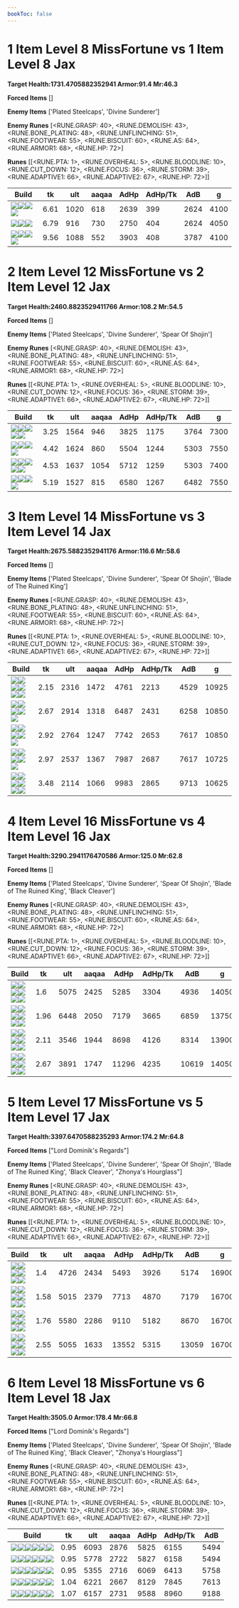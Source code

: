 ```yaml
---
bookToc: false
---
```


# 1 Item Level 8 MissFortune vs 1 Item Level 8 Jax

**Target Health:1731.4705882352941 Armor:91.4 Mr:46.3**


**Forced Items** []


**Enemy Items** ['Plated Steelcaps', 'Divine Sunderer']


**Enemy Runes** [<RUNE.GRASP: 40>, <RUNE.DEMOLISH: 43>, <RUNE.BONE_PLATING: 48>, <RUNE.UNFLINCHING: 51>, <RUNE.FOOTWEAR: 55>, <RUNE.BISCUIT: 60>, <RUNE.AS: 64>, <RUNE.ARMOR1: 68>, <RUNE.HP: 72>]


**Runes** [[<RUNE.PTA: 1>, <RUNE.OVERHEAL: 5>, <RUNE.BLOODLINE: 10>, <RUNE.CUT_DOWN: 12>, <RUNE.FOCUS: 36>, <RUNE.STORM: 39>, <RUNE.ADAPTIVE1: 66>, <RUNE.ADAPTIVE2: 67>, <RUNE.HP: 72>]]




Build | tk | ult | aaqaa | AdHp | AdHp/Tk | AdB | g
-|-|-|-|-|-|-|-
![](/item/6672.png)![](/item/1001.png)![](/item/1055.png)![](/item/1036.png)|6.61|1020|618|2639|399|2624|4100
![](/item/3153.png)![](/item/1001.png)![](/item/1055.png)|6.79|916|730|2750|404|2624|4050
![](/item/6673.png)![](/item/1001.png)![](/item/1055.png)![](/item/1036.png)|9.56|1088|552|3903|408|3787|4100




























































# 2 Item Level 12 MissFortune vs 2 Item Level 12 Jax

**Target Health:2460.8823529411766 Armor:108.2 Mr:54.5**


**Forced Items** []


**Enemy Items** ['Plated Steelcaps', 'Divine Sunderer', 'Spear Of Shojin']


**Enemy Runes** [<RUNE.GRASP: 40>, <RUNE.DEMOLISH: 43>, <RUNE.BONE_PLATING: 48>, <RUNE.UNFLINCHING: 51>, <RUNE.FOOTWEAR: 55>, <RUNE.BISCUIT: 60>, <RUNE.AS: 64>, <RUNE.ARMOR1: 68>, <RUNE.HP: 72>]


**Runes** [[<RUNE.PTA: 1>, <RUNE.OVERHEAL: 5>, <RUNE.BLOODLINE: 10>, <RUNE.CUT_DOWN: 12>, <RUNE.FOCUS: 36>, <RUNE.STORM: 39>, <RUNE.ADAPTIVE1: 66>, <RUNE.ADAPTIVE2: 67>, <RUNE.HP: 72>]]




Build | tk | ult | aaqaa | AdHp | AdHp/Tk | AdB | g
-|-|-|-|-|-|-|-
![](/item/6672.png)![](/item/3091.png)![](/item/1001.png)![](/item/1055.png)![](/item/1036.png)|3.25|1564|946|3825|1175|3764|7300
![](/item/6672.png)![](/item/6673.png)![](/item/1055.png)![](/item/3006.png)|4.42|1624|860|5504|1244|5303|7550
![](/item/3153.png)![](/item/6673.png)![](/item/1001.png)![](/item/1055.png)![](/item/1036.png)|4.53|1637|1054|5712|1259|5303|7400
![](/item/6672.png)![](/item/3026.png)![](/item/1055.png)![](/item/3006.png)|5.19|1527|815|6580|1267|6482|7550




























































# 3 Item Level 14 MissFortune vs 3 Item Level 14 Jax

**Target Health:2675.5882352941176 Armor:116.6 Mr:58.6**


**Forced Items** []


**Enemy Items** ['Plated Steelcaps', 'Divine Sunderer', 'Spear Of Shojin', 'Blade of The Ruined King']


**Enemy Runes** [<RUNE.GRASP: 40>, <RUNE.DEMOLISH: 43>, <RUNE.BONE_PLATING: 48>, <RUNE.UNFLINCHING: 51>, <RUNE.FOOTWEAR: 55>, <RUNE.BISCUIT: 60>, <RUNE.AS: 64>, <RUNE.ARMOR1: 68>, <RUNE.HP: 72>]


**Runes** [[<RUNE.PTA: 1>, <RUNE.OVERHEAL: 5>, <RUNE.BLOODLINE: 10>, <RUNE.CUT_DOWN: 12>, <RUNE.FOCUS: 36>, <RUNE.STORM: 39>, <RUNE.ADAPTIVE1: 66>, <RUNE.ADAPTIVE2: 67>, <RUNE.HP: 72>]]




Build | tk | ult | aaqaa | AdHp | AdHp/Tk | AdB | g
-|-|-|-|-|-|-|-
![](/item/6672.png)![](/item/3153.png)![](/item/6676.png)![](/item/1001.png)![](/item/1055.png)![](/item/1037.png)|2.15|2316|1472|4761|2213|4529|10925
![](/item/6672.png)![](/item/6673.png)![](/item/3142.png)![](/item/1055.png)![](/item/1038.png)|2.67|2914|1318|6487|2431|6258|10850
![](/item/6672.png)![](/item/3026.png)![](/item/3142.png)![](/item/1055.png)![](/item/1038.png)|2.92|2764|1247|7742|2653|7617|10850
![](/item/3153.png)![](/item/3026.png)![](/item/3142.png)![](/item/1055.png)![](/item/1037.png)|2.97|2537|1367|7987|2687|7617|10725
![](/item/6672.png)![](/item/6673.png)![](/item/3026.png)![](/item/1001.png)![](/item/1055.png)![](/item/1037.png)|3.48|2114|1066|9983|2865|9713|10625




























































# 4 Item Level 16 MissFortune vs 4 Item Level 16 Jax

**Target Health:3290.2941176470586 Armor:125.0 Mr:62.8**


**Forced Items** []


**Enemy Items** ['Plated Steelcaps', 'Divine Sunderer', 'Spear Of Shojin', 'Blade of The Ruined King', 'Black Cleaver']


**Enemy Runes** [<RUNE.GRASP: 40>, <RUNE.DEMOLISH: 43>, <RUNE.BONE_PLATING: 48>, <RUNE.UNFLINCHING: 51>, <RUNE.FOOTWEAR: 55>, <RUNE.BISCUIT: 60>, <RUNE.AS: 64>, <RUNE.ARMOR1: 68>, <RUNE.HP: 72>]


**Runes** [[<RUNE.PTA: 1>, <RUNE.OVERHEAL: 5>, <RUNE.BLOODLINE: 10>, <RUNE.CUT_DOWN: 12>, <RUNE.FOCUS: 36>, <RUNE.STORM: 39>, <RUNE.ADAPTIVE1: 66>, <RUNE.ADAPTIVE2: 67>, <RUNE.HP: 72>]]




Build | tk | ult | aaqaa | AdHp | AdHp/Tk | AdB | g
-|-|-|-|-|-|-|-
![](/item/6672.png)![](/item/3036.png)![](/item/3153.png)![](/item/3142.png)![](/item/1038.png)![](/item/1036.png)|1.6|5075|2425|5285|3304|4936|14050
![](/item/6673.png)![](/item/3036.png)![](/item/6676.png)![](/item/3142.png)![](/item/1038.png)![](/item/1036.png)|1.96|6448|2050|7179|3665|6859|13750
![](/item/6672.png)![](/item/3026.png)![](/item/3036.png)![](/item/3153.png)![](/item/1001.png)![](/item/1038.png)|2.11|3546|1944|8698|4126|8314|13900
![](/item/3153.png)![](/item/3026.png)![](/item/3142.png)![](/item/6673.png)![](/item/1038.png)![](/item/1036.png)|2.67|3891|1747|11296|4235|10619|14050




























































# 5 Item Level 17 MissFortune vs 5 Item Level 17 Jax

**Target Health:3397.6470588235293 Armor:174.2 Mr:64.8**


**Forced Items** ["Lord Dominik's Regards"]


**Enemy Items** ['Plated Steelcaps', 'Divine Sunderer', 'Spear Of Shojin', 'Blade of The Ruined King', 'Black Cleaver', "Zhonya's Hourglass"]


**Enemy Runes** [<RUNE.GRASP: 40>, <RUNE.DEMOLISH: 43>, <RUNE.BONE_PLATING: 48>, <RUNE.UNFLINCHING: 51>, <RUNE.FOOTWEAR: 55>, <RUNE.BISCUIT: 60>, <RUNE.AS: 64>, <RUNE.ARMOR1: 68>, <RUNE.HP: 72>]


**Runes** [[<RUNE.PTA: 1>, <RUNE.OVERHEAL: 5>, <RUNE.BLOODLINE: 10>, <RUNE.CUT_DOWN: 12>, <RUNE.FOCUS: 36>, <RUNE.STORM: 39>, <RUNE.ADAPTIVE1: 66>, <RUNE.ADAPTIVE2: 67>, <RUNE.HP: 72>]]




Build | tk | ult | aaqaa | AdHp | AdHp/Tk | AdB | g
-|-|-|-|-|-|-|-
![](/item/6672.png)![](/item/3036.png)![](/item/3153.png)![](/item/3142.png)![](/item/3091.png)![](/item/1038.png)|1.4|4726|2434|5493|3926|5174|16900
![](/item/6672.png)![](/item/3036.png)![](/item/3153.png)![](/item/3142.png)![](/item/6673.png)![](/item/1038.png)|1.58|5015|2379|7713|4870|7179|16700
![](/item/3153.png)![](/item/3026.png)![](/item/3142.png)![](/item/3036.png)![](/item/6676.png)![](/item/1038.png)|1.76|5580|2286|9110|5182|8670|16700
![](/item/6673.png)![](/item/3026.png)![](/item/3036.png)![](/item/6333.png)![](/item/3142.png)![](/item/1038.png)|2.55|5055|1633|13552|5315|13059|16700




























































# 6 Item Level 18 MissFortune vs 6 Item Level 18 Jax

**Target Health:3505.0 Armor:178.4 Mr:66.8**


**Forced Items** ["Lord Dominik's Regards"]


**Enemy Items** ['Plated Steelcaps', 'Divine Sunderer', 'Spear Of Shojin', 'Blade of The Ruined King', 'Black Cleaver', "Zhonya's Hourglass"]


**Enemy Runes** [<RUNE.GRASP: 40>, <RUNE.DEMOLISH: 43>, <RUNE.BONE_PLATING: 48>, <RUNE.UNFLINCHING: 51>, <RUNE.FOOTWEAR: 55>, <RUNE.BISCUIT: 60>, <RUNE.AS: 64>, <RUNE.ARMOR1: 68>, <RUNE.HP: 72>]


**Runes** [[<RUNE.PTA: 1>, <RUNE.OVERHEAL: 5>, <RUNE.BLOODLINE: 10>, <RUNE.CUT_DOWN: 12>, <RUNE.FOCUS: 36>, <RUNE.STORM: 39>, <RUNE.ADAPTIVE1: 66>, <RUNE.ADAPTIVE2: 67>, <RUNE.HP: 72>]]




Build | tk | ult | aaqaa | AdHp | AdHp/Tk | AdB
-|-|-|-|-|-|-
![](/item/6672.png)![](/item/3036.png)![](/item/3153.png)![](/item/3142.png)![](/item/3091.png)![](/item/6676.png)|0.95|6093|2876|5825|6155|5494
![](/item/6672.png)![](/item/3036.png)![](/item/3153.png)![](/item/3142.png)![](/item/3085.png)![](/item/6676.png)|0.95|5778|2722|5827|6158|5494
![](/item/6672.png)![](/item/3153.png)![](/item/6676.png)![](/item/3091.png)![](/item/3036.png)![](/item/6692.png)|0.95|5355|2716|6069|6413|5758
![](/item/6673.png)![](/item/3036.png)![](/item/6676.png)![](/item/3142.png)![](/item/3091.png)![](/item/3153.png)|1.04|6221|2667|8129|7845|7613
![](/item/3153.png)![](/item/3026.png)![](/item/3142.png)![](/item/3036.png)![](/item/6676.png)![](/item/6672.png)|1.07|6157|2731|9588|8960|9188




























































